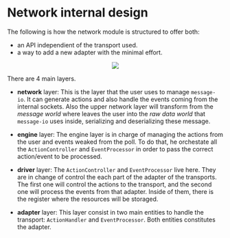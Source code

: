 # Network internal design

The following is how the network module is structured to offer both:
- an API independient of the transport used.
- a way to add a new adapter with the minimal effort.

<p align="center">
  <img src="https://docs.google.com/drawings/d/e/2PACX-1vTIeSO-gXMcOGOCSKwTnKF9Iu7uXBPfhDRDiypZWmOTaqZdP0jTwMkNq_T09xHhxIgSkKlGIKHbwZXB/pub?w=1042&h=629"/>
</p>

There are 4 main layers.
- **network** layer: This is the layer that the user uses to manage `message-io`.
  It can generate actions and also handle the events coming from the internal sockets.
  Also the upper network layer will transform from the *message world* where leaves the user
  into the *raw data world* that `message-io` uses inside, serializing and deserializing
  these message.

- **engine** layer: The engine layer is in charge of managing the actions from the user and
  events weaked from the poll. To do that, he orchestate all the `ActionController` and `EventProcessor` in order to pass the correct action/event to be processed.

- **driver** layer: The `ActionController` and `EventProcessor` live here.
  They are in change of control the each part of the adapter of the transports.
  The first one will control the actions to the transport, and the second one will process the
  events from that adapter. Inside of them, there is the register where the resources will be
  storaged.

- **adapter** layer: This layer consist in two main entities to handle the transport: `ActionHandler`
  and `EventProcessor`. Both entities constitutes the adapter.
